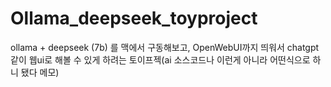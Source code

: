 # Ollama_deepseek_toyproject
ollama + deepseek (7b) 를 맥에서 구동해보고, OpenWebUI까지 띄워서 chatgpt같이 웹ui로 해볼 수 있게 하려는 토이프젝(ai 소스코드나 이런게 아니라 어떤식으로 하니 됐다 메모)
